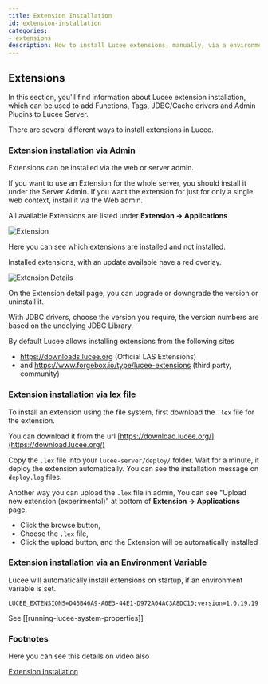 ```yaml
---
title: Extension Installation
id: extension-installation
categories:
- extensions
description: How to install Lucee extensions, manually, via a environment variable or via the admin
---
```


## Extensions ##

In this section, you'll find information about Lucee extension installation, which can be used to add Functions, Tags, JDBC/Cache drivers and Admin Plugins to Lucee Server.

There are several different ways to install extensions in Lucee.

### Extension installation via Admin ###

Extensions can be installed via the web or server admin. 

If you want to use an Extension for the whole server, you should install it under the Server Admin. If you want the extension for just for only a single web context, install it via the Web admin.

All available Extensions are listed under  **Extension -> Applications**

![Extension](assets/images/screenImages/Extension.png)

Here you can see which extensions are installed and not installed.

Installed extensions, with an update available have a red overlay.

![Extension Details](assets/images/screenImages/Extension_Detail.png)

On the Extension detail page, you can upgrade or downgrade the version or uninstall it.

With JDBC drivers, choose the version you require, the version numbers are based on the undelying JDBC Library. 

By default Lucee allows installing extensions from the following sites

- <https://downloads.lucee.org> (Official LAS Extensions)
- and <https://www.forgebox.io/type/lucee-extensions> (third party, community)

### Extension installation via lex file ###

To install an extension using the file system, first download the `.lex` file for the extension.

You can download it from the url [https://download.lucee.org/](https://download.lucee.org/)

Copy the `.lex` file into your ```lucee-server/deploy/``` folder. Wait for a minute, it deploy the extension automatically. You can see the installation message on `deploy.log` files.

Another way you can upload the `.lex` file in admin, You can see "Upload new extension (experimental)" at bottom of **Extension -> Applications** page.

* Click the browse button,
* Choose the `.lex` file,
* Click the upload button, and the Extension will be automatically installed

### Extension installation via an Environment Variable ###

Lucee will automatically install extensions on startup, if an environment variable is set.

`LUCEE_EXTENSIONS=D46B46A9-A0E3-44E1-D972A04AC3A8DC10;version=1.0.19.19`

See [[running-lucee-system-properties]]

### Footnotes ###

Here you can see this details on video also

[Extension Installation](https://www.youtube.com/watch?time_continue=184&v=Vcu0OENm_ks)
